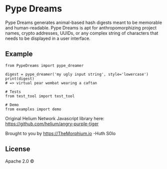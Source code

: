 # Pype Dreams
Pype Dreams generates animal-based hash digests meant to be memorable
and human-readable. Pype Dreams is apt for anthropomorphizing project
names, crypto addresses, UUIDs, or any complex string of characters that
needs to be displayed in a user interface.

## Example

```
from PypeDreams import pype_dreamer

digest = pype_dreamer('my ugly input string', style='lowercase')
print(digest)
# => virtual pear wombat wearing a caftan

# Tests
from test_tool import test_tool

# Demo
from examples import demo

```

Original Helium Network Javascript library here: https://github.com/helium/angry-purple-tiger

Brought to you by https://TheMorphium.io
-Huth S0lo

## License
Apache 2.0 ©
